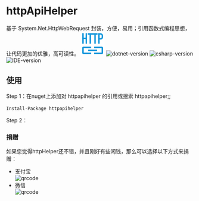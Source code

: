 
# httpApiHelper
基于 System.Net.HttpWebRequest 封装，方便，易用；引用函数式编程思想，让代码更加的优雅，高可读性。
![logo](https://raw.githubusercontent.com/crazywolfcode/httpHelper/master/logo.png)
![dotnet-version](https://img.shields.io/badge/.net-%3E%3D4.0-blue.svg) 
![csharp-version](https://img.shields.io/badge/C%23-7.3-blue.svg) 
![IDE-version](https://img.shields.io/badge/IDE-vs2019-blue.svg)
## 使用

Step 1：在nuget上添加对 httpapihelper 的引用或搜索 httpapihelper;; 

```Install-Package httpapihelper```

Step 2：


### 捐赠
如果您觉得httpHelper还不错，并且刚好有些闲钱，那么可以选择以下方式来捐赠：

* 支付宝  
![qrcode](https://raw.githubusercontent.com/crazywolfcode/httpHelper/master/zfb.jpg)
* 微信  
![qrcode](https://raw.githubusercontent.com/crazywolfcode/httpHelper/master/wxRevard.png)
